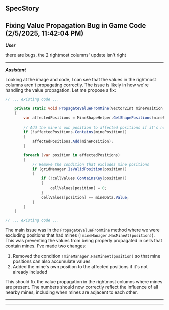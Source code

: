 ## SpecStory

## Fixing Value Propagation Bug in Game Code (2/5/2025, 11:42:04 PM)

_**User**_

there are bugs, the 2 rightmost columns' update isn't right

---

_**Assistant**_

Looking at the image and code, I can see that the values in the rightmost columns aren't propagating correctly. The issue is likely in how we're handling the value propagation. Let me propose a fix:

```csharp:Assets/Scripts/Core/Mines/MineValuePropagator.cs
// ... existing code ...

    private static void PropagateValueFromMine(Vector2Int minePosition, MineData mineData, Dictionary<Vector2Int, int> cellValues, MineManager mineManager, GridManager gridManager)
    {
        var affectedPositions = MineShapeHelper.GetShapePositions(minePosition, mineData.Shape, mineData.Radius);
        
        // Add the mine's own position to affected positions if it's not already included
        if (!affectedPositions.Contains(minePosition))
        {
            affectedPositions.Add(minePosition);
        }

        foreach (var position in affectedPositions)
        {
            // Remove the condition that excludes mine positions
            if (gridManager.IsValidPosition(position))
            {
                if (!cellValues.ContainsKey(position))
                {
                    cellValues[position] = 0;
                }
                cellValues[position] += mineData.Value;
            }
        }
    }

// ... existing code ...
```

The main issue was in the `PropagateValueFromMine` method where we were excluding positions that had mines (`!mineManager.HasMineAt(position)`). This was preventing the values from being properly propagated in cells that contain mines. I've made two changes:

1. Removed the condition `!mineManager.HasMineAt(position)` so that mine positions can also accumulate values
2. Added the mine's own position to the affected positions if it's not already included

This should fix the value propagation in the rightmost columns where mines are present. The numbers should now correctly reflect the influence of all nearby mines, including when mines are adjacent to each other.

---



---

